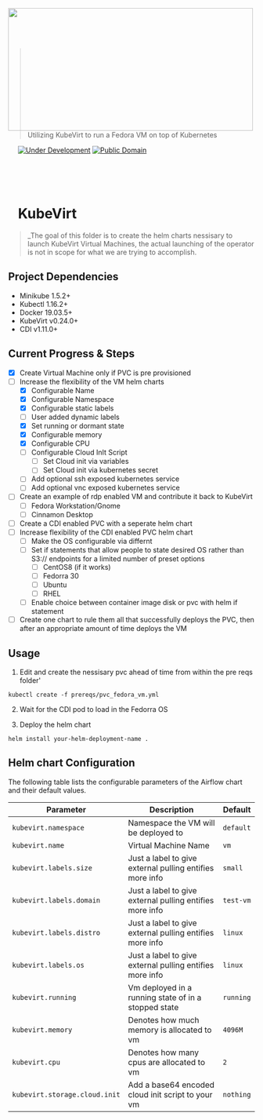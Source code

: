 <img src="../images/helm-kubevirt.png" align="left" width="500px" height="250px"/>
<img align="left" width="0" height="192px" hspace="10"/>
<br></br><br></br>

> Utilizing KubeVirt to run a Fedora VM on top of Kubernetes

[![Under Development](https://img.shields.io/badge/under-development-skyblue.svg)](https://github.com/cez-aug/github-project-boilerplate) [![Public Domain](https://img.shields.io/badge/public-domain-lightgrey.svg)](https://creativecommons.org/publicdomain/zero/1.0/)

<br><br><br>

# KubeVirt

> _The goal of this folder is to create the helm charts nessisary to launch KubeVirt Virtual Machines, the actual launching of the operator is not in scope for what we are trying to accomplish.

## Project Dependencies
* Minikube 1.5.2+
* Kubectl 1.16.2+
* Docker 19.03.5+
* KubeVirt v0.24.0+
* CDI v1.11.0+

## Current Progress & Steps

- [x] Create Virtual Machine only if PVC is pre provisioned
- [ ] Increase the flexibility of the VM helm charts
  - [x] Configurable Name
  - [x] Configurable Namespace
  - [x] Configurable static labels
  - [ ] User added dynamic labels
  - [x] Set running or dormant state
  - [x] Configurable memory
  - [x] Configurable CPU
  - [ ] Configurable Cloud InIt Script
    - [ ] Set Cloud init via variables
    - [ ] Set Cloud init via kubernetes secret
  - [ ] Add optional ssh exposed kubernetes service
  - [ ] Add optional vnc exposed kubernetes service
- [ ] Create an example of rdp enabled VM and contribute it back to KubeVirt
  - [ ] Fedora Workstation/Gnome
  - [ ] Cinnamon Desktop
- [ ] Create a CDI enabled PVC with a seperate helm chart
- [ ] Increase flexibility of the CDI enabled PVC helm chart
  - [ ] Make the OS configurable via differnt 
  - [ ] Set if statements that allow people to state desired OS rather than S3:// endpoints for a limited number of preset options
    - [ ] CentOS8 (if it works)
    - [ ] Fedorra 30
    - [ ] Ubuntu
    - [ ] RHEL
  - [ ] Enable choice between container image disk or pvc with helm if statement
- [ ] Create one chart to rule them all that successfully deploys the PVC, then after an appropriate amount of time deploys the VM

## Usage
1) Edit and create the nessisary pvc ahead of time from within the pre reqs folder'

```
kubectl create -f prereqs/pvc_fedora_vm.yml
```
2) Wait for the CDI pod to load in the Fedorra OS

3) Deploy the helm chart

```
helm install your-helm-deployment-name .
```

## Helm chart Configuration

The following table lists the configurable parameters of the Airflow chart and their default values.

| Parameter                                | Description                                             | Default                   |
|------------------------------------------|---------------------------------------------------------|---------------------------|
| `kubevirt.namespace`                     | Namespace the VM will be deployed to                    | ```default```             |
| `kubevirt.name`                          | Virtual Machine Name                                    | ```vm```                  |
| `kubevirt.labels.size`                   | Just a label to give external pulling entifies more info| ```small```               |
| `kubevirt.labels.domain`                 | Just a label to give external pulling entifies more info| ```test-vm```             |
| `kubevirt.labels.distro`                 | Just a label to give external pulling entifies more info| ```linux```               |
| `kubevirt.labels.os`                     | Just a label to give external pulling entifies more info| `linux`                   |
| `kubevirt.running`                       | Vm deployed in a running state of in a stopped state    | `running`                 |
| `kubevirt.memory`                        | Denotes how much memory is allocated to vm              | `4096M`                   |
| `kubevirt.cpu`                           | Denotes how many cpus are allocated to vm               | `2`                       |
| `kubevirt.storage.cloud.init`            | Add a base64 encoded cloud init script to your vm       | `nothing`                 |
